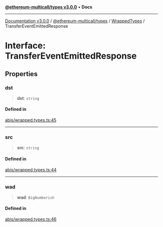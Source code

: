 [**@ethereum-multicall/types v3.0.0**](../../../README.md) • **Docs**

***

[Documentation v3.0.0](../../../../../packages.md) / [@ethereum-multicall/types](../../../README.md) / [WrappedTypes](../README.md) / TransferEventEmittedResponse

# Interface: TransferEventEmittedResponse

## Properties

### dst

> **dst**: `string`

#### Defined in

[abis/wrapped.types.ts:45](https://github.com/niZmosis/ethereum-multicall/blob/759805f36c7ddb05e5fad0eb8478dcf22871af59/packages/types/src/abis/wrapped.types.ts#L45)

***

### src

> **src**: `string`

#### Defined in

[abis/wrapped.types.ts:44](https://github.com/niZmosis/ethereum-multicall/blob/759805f36c7ddb05e5fad0eb8478dcf22871af59/packages/types/src/abis/wrapped.types.ts#L44)

***

### wad

> **wad**: `BigNumberish`

#### Defined in

[abis/wrapped.types.ts:46](https://github.com/niZmosis/ethereum-multicall/blob/759805f36c7ddb05e5fad0eb8478dcf22871af59/packages/types/src/abis/wrapped.types.ts#L46)
